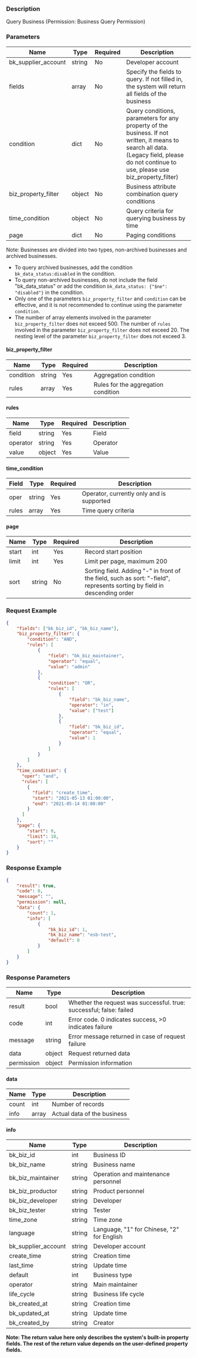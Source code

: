### Description

Query Business (Permission: Business Query Permission)

### Parameters

| Name                | Type   | Required | Description                                                                                                                                                                               |
|---------------------|--------|----------|-------------------------------------------------------------------------------------------------------------------------------------------------------------------------------------------|
| bk_supplier_account | string | No       | Developer account                                                                                                                                                                         |
| fields              | array  | No       | Specify the fields to query. If not filled in, the system will return all fields of the business                                                                                          |
| condition           | dict   | No       | Query conditions, parameters for any property of the business. If not written, it means to search all data. (Legacy field, please do not continue to use, please use biz_property_filter) |
| biz_property_filter | object | No       | Business attribute combination query conditions                                                                                                                                           |
| time_condition | object | No | Query criteria for querying business by time |
| page                | dict   | No       | Paging conditions                                                                                                                                                                         |

Note: Businesses are divided into two types, non-archived businesses and archived businesses.

- To query archived businesses, add the condition `bk_data_status:disabled` in the condition.
- To query non-archived businesses, do not include the field "bk_data_status" or add the
  condition `bk_data_status: {"$ne": "disabled"}` in the condition.
- Only one of the parameters `biz_property_filter` and `condition` can be effective, and it is not recommended to
  continue using the parameter `condition`.
- The number of array elements involved in the parameter `biz_property_filter` does not exceed 500. The number
  of `rules` involved in the parameter `biz_property_filter` does not exceed 20. The nesting level of the
  parameter `biz_property_filter` does not exceed 3.

#### biz_property_filter

| Name      | Type   | Required | Description                         |
|-----------|--------|----------|-------------------------------------|
| condition | string | Yes      | Aggregation condition               |
| rules     | array  | Yes      | Rules for the aggregation condition |

#### rules

| Name     | Type   | Required | Description |
|----------|--------|----------|-------------|
| field    | string | Yes      | Field       |
| operator | string | Yes      | Operator    |
| value    | object | Yes      | Value       |

#### time_condition

| Field   | Type   | Required| Description              |
|-------|--------|-----|--------------------|
| oper  | string |Yes| Operator, currently only and is supported|
| rules | array  |Yes| Time query criteria         |

#### page

| Name  | Type   | Required | Description                                                                                                              |
|-------|--------|----------|--------------------------------------------------------------------------------------------------------------------------|
| start | int    | Yes      | Record start position                                                                                                    |
| limit | int    | Yes      | Limit per page, maximum 200                                                                                              |
| sort  | string | No       | Sorting field. Adding "-" in front of the field, such as sort: "-field", represents sorting by field in descending order |

### Request Example

```json
{
    "fields": ["bk_biz_id", "bk_biz_name"],
    "biz_property_filter": {
        "condition": "AND",
        "rules": [
            {
                "field": "bk_biz_maintainer",
                "operator": "equal",
                "value": "admin"
            },
            {
                "condition": "OR",
                "rules": [
                    {
                        "field": "bk_biz_name",
                        "operator": "in",
                        "value": ["test"]
                    },
                    {
                        "field": "bk_biz_id",
                        "operator": "equal",
                        "value": 1
                    }
                ]
            }
        ]
    },
    "time_condition": {
      "oper": "and",
      "rules": [
        {
          "field": "create_time",
          "start": "2021-05-13 01:00:00",
          "end": "2021-05-14 01:00:00"
        }
      ]
    },
    "page": {
        "start": 0,
        "limit": 10,
        "sort": ""
    }
}
```

### Response Example

```json
{
    "result": true,
    "code": 0,
    "message": "",
    "permission": null,
    "data": {
        "count": 1,
        "info": [
            {
                "bk_biz_id": 1,
                "bk_biz_name": "esb-test",
                "default": 0
            }
        ]
    }
}
```

### Response Parameters

| Name       | Type   | Description                                                         |
|------------|--------|---------------------------------------------------------------------|
| result     | bool   | Whether the request was successful. true: successful; false: failed |
| code       | int    | Error code. 0 indicates success, >0 indicates failure               |
| message    | string | Error message returned in case of request failure                   |
| data       | object | Request returned data                                               |
| permission | object | Permission information                                              |

#### data

| Name  | Type  | Description                 |
|-------|-------|-----------------------------|
| count | int   | Number of records           |
| info  | array | Actual data of the business |

#### info

| Name                | Type   | Description                                |
|---------------------|--------|--------------------------------------------|
| bk_biz_id           | int    | Business ID                                |
| bk_biz_name         | string | Business name                              |
| bk_biz_maintainer   | string | Operation and maintenance personnel        |
| bk_biz_productor    | string | Product personnel                          |
| bk_biz_developer    | string | Developer                                  |
| bk_biz_tester       | string | Tester                                     |
| time_zone           | string | Time zone                                  |
| language            | string | Language, "1" for Chinese, "2" for English |
| bk_supplier_account | string | Developer account                          |
| create_time         | string | Creation time                              |
| last_time           | string | Update time                                |
| default             | int    | Business type                              |
| operator            | string | Main maintainer                            |
| life_cycle          | string | Business life cycle                        |
| bk_created_at       | string | Creation time                              |
| bk_updated_at       | string | Update time                                |
| bk_created_by       | string | Creator                                    |

**Note: The return value here only describes the system's built-in property fields. The rest of the return value depends
on the user-defined property fields.**
